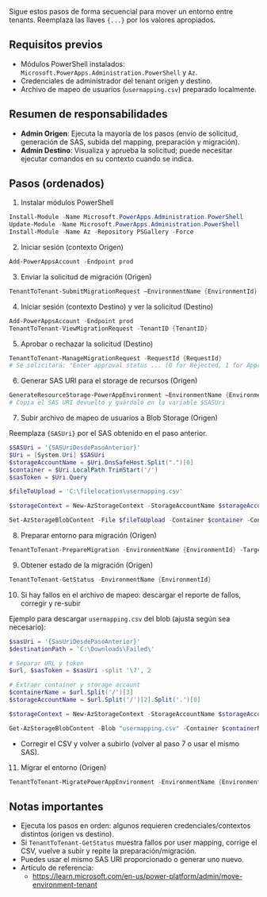 Sigue estos pasos de forma secuencial para mover un entorno entre tenants. Reemplaza las llaves `{...}` por los valores apropiados.

## Requisitos previos

- Módulos PowerShell instalados: `Microsoft.PowerApps.Administration.PowerShell` y `Az`.
- Credenciales de administrador del tenant origen y destino.
- Archivo de mapeo de usuarios (`usermapping.csv`) preparado localmente.

## Resumen de responsabilidades

- **Admin Origen**: Ejecuta la mayoría de los pasos (envío de solicitud, generación de SAS, subida del mapping, preparación y migración).
- **Admin Destino**: Visualiza y aprueba la solicitud; puede necesitar ejecutar comandos en su contexto cuando se indica.

## Pasos (ordenados)

1. Instalar módulos PowerShell

```powershell
Install-Module -Name Microsoft.PowerApps.Administration.PowerShell
Update-Module -Name Microsoft.PowerApps.Administration.PowerShell
Install-Module -Name Az -Repository PSGallery -Force
```

2. Iniciar sesión (contexto Origen)

```powershell
Add-PowerAppsAccount -Endpoint prod
```

3. Enviar la solicitud de migración (Origen)

```powershell
TenantToTenant-SubmitMigrationRequest –EnvironmentName {EnvironmentId} -TargetTenantID {TenantID}
```

4. Iniciar sesión (contexto Destino) y ver la solicitud (Destino)

```powershell
Add-PowerAppsAccount -Endpoint prod
TenantToTenant-ViewMigrationRequest -TenantID {TenantID}
```

5. Aprobar o rechazar la solicitud (Destino)

```powershell
TenantToTenant-ManageMigrationRequest -RequestId {RequestId}
# Se solicitará: "Enter approval status ... (0 for Rejected, 1 for Approved): {0/1}"
```

6. Generar SAS URI para el storage de recursos (Origen)

```powershell
GenerateResourceStorage-PowerAppEnvironment –EnvironmentName {EnvironmentId}
# Copia el SAS URI devuelto y guárdalo en la variable $SASUri
```

7. Subir archivo de mapeo de usuarios a Blob Storage (Origen)

Reemplaza `{SASUri}` por el SAS obtenido en el paso anterior.

```powershell
$SASUri = '{SASUriDesdePasoAnterior}'
$Uri = [System.Uri] $SASUri
$storageAccountName = $Uri.DnsSafeHost.Split(".")[0]
$container = $Uri.LocalPath.TrimStart('/')
$sasToken = $Uri.Query

$fileToUpload = 'C:\filelocation\usermapping.csv'

$storageContext = New-AzStorageContext -StorageAccountName $storageAccountName -SasToken $sasToken

Set-AzStorageBlobContent -File $fileToUpload -Container $container -Context $storageContext -Force
```

8. Preparar entorno para migración (Origen)

```powershell
TenantToTenant-PrepareMigration -EnvironmentName {EnvironmentId} -TargetTenantId {TargetTenantId} -ReadOnlyUserMappingFileContainerUri {SasUri}
```

9. Obtener estado de la migración (Origen)

```powershell
TenantToTenant-GetStatus -EnvironmentName {EnvironmentId}
```

10. Si hay fallos en el archivo de mapeo: descargar el reporte de fallos, corregir y re-subir

Ejemplo para descargar `usermapping.csv` del blob (ajusta según sea necesario):

```powershell
$sasUri = '{SasUriDesdePasoAnterior}'
$destinationPath = 'C:\Downloads\Failed\'

# Separar URL y token
$url, $sasToken = $sasUri -split '\?', 2

# Extraer container y storage account
$containerName = $url.Split('/')[3]
$storageAccountName = $url.Split('/')[2].Split('.')[0]

$storageContext = New-AzStorageContext -StorageAccountName $storageAccountName -SasToken $sasToken

Get-AzStorageBlobContent -Blob "usermapping.csv" -Container $containerName -Destination $destinationPath -Context $storageContext
```

- Corregir el CSV y volver a subirlo (volver al paso 7 o usar el mismo SAS).

11. Migrar el entorno (Origen)

```powershell
TenantToTenant-MigratePowerAppEnvironment -EnvironmentName {EnvironmentId} -TargetTenantId {TargetTenantId}
```

## Notas importantes

- Ejecuta los pasos en orden: algunos requieren credenciales/contextos distintos (origen vs destino).
- Si `TenantToTenant-GetStatus` muestra fallos por user mapping, corrige el CSV, vuelve a subir y repite la preparación/migración.
- Puedes usar el mismo SAS URI proporcionado o generar uno nuevo.
- Artículo de referencia:
 	- <https://learn.microsoft.com/en-us/power-platform/admin/move-environment-tenant>
